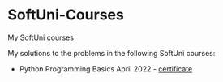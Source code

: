 # SoftUni-Courses
My SoftUni courses

My solutions to the problems in the following SoftUni courses:

 - Python Programming Basics April 2022 - [certificate](https://softuni.bg/certificates/details/133712/ab29ac2f) 

